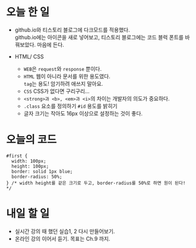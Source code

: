 # 오늘 한 일

- github.io와 티스토리 블로그에 다크모드를 적용했다.  
github.io에는 아이콘을 새로 넣어보고, 티스토리 블로그에는 코드 블럭 폰트를 바꿔보았다. 마음에 든다.

- HTML/ CSS
  - `WEB`은 `request`와 `response` 뿐이다.
  - `HTML` 웹이 아니라 문서를 위한 용도였다.  
    `tag`는 용도! 암기하려 애쓰지 말아요.
  - `CSS` CSS가 없다면 구리구리...
  - `<strong>과 <b>, <em>과 <i>`의 차이는 개발자의 의도가 중요하다.
  - `.class` 요소를 정의하기 `#id` 용도를 밝히기
  - 글자 크기는 작아도 16px 이상으로 설정하는 것이 좋다.

# 오늘의 코드

```
#first {
  width: 100px;
  height: 100px;
  border: solid 1px blue;
  border-radius: 50%;
} /* width height를 같은 크기로 두고, border-radius를 50%로 하면 원이 된다! */
```

# 내일 할 일

- 실시간 강의 때 했던 실습1, 2 다시 만들어보기.
- 온라인 강의 이어서 듣기. 목표는 Ch.9 까지.

